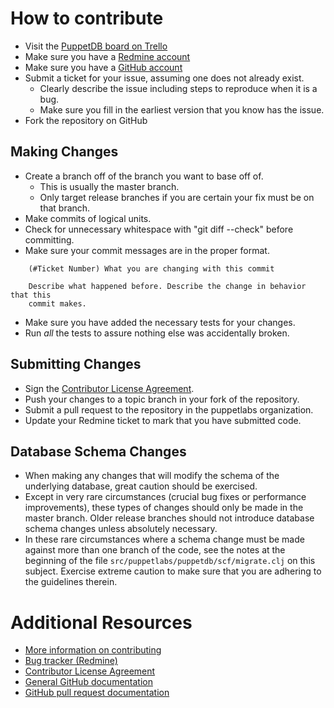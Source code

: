 # How to contribute

* Visit the [PuppetDB board on Trello](http://links.puppetlabs.com/puppetdb-trello)
* Make sure you have a [Redmine account](http://projects.puppetlabs.com)
* Make sure you have a [GitHub account](https://github.com/signup/free)
* Submit a ticket for your issue, assuming one does not already exist.
  * Clearly describe the issue including steps to reproduce when it is a bug.
  * Make sure you fill in the earliest version that you know has the issue.
* Fork the repository on GitHub

## Making Changes

* Create a branch off of the branch you want to base off of.
  * This is usually the master branch.
  * Only target release branches if you are certain your fix must be on that branch.
* Make commits of logical units.
* Check for unnecessary whitespace with "git diff --check" before committing.
* Make sure your commit messages are in the proper format.

````
    (#Ticket Number) What you are changing with this commit

    Describe what happened before. Describe the change in behavior that this
    commit makes.
````

* Make sure you have added the necessary tests for your changes.
* Run _all_ the tests to assure nothing else was accidentally broken.

## Submitting Changes

* Sign the [Contributor License Agreement](https://projects.puppetlabs.com/contributor_licenses/sign).
* Push your changes to a topic branch in your fork of the repository.
* Submit a pull request to the repository in the puppetlabs organization.
* Update your Redmine ticket to mark that you have submitted code.

## Database Schema Changes

* When making any changes that will modify the schema of the underlying database,
  great caution should be exercised.
* Except in very rare circumstances (crucial bug fixes or performance improvements),
  these types of changes should only be made in the master branch.  Older release
  branches should not introduce database schema changes unless absolutely
  necessary.
* In these rare circumstances where a schema change must be made against more
  than one branch of the code, see the notes at the beginning of the file
  `src/puppetlabs/puppetdb/scf/migrate.clj` on this subject.  Exercise extreme
  caution to make sure that you are adhering to the guidelines therein.

# Additional Resources

* [More information on contributing](http://projects.puppetlabs.com/projects/puppet/wiki/Development_Lifecycle)
* [Bug tracker (Redmine)](http://projects.puppetlabs.com)
* [Contributor License Agreement](https://projects.puppetlabs.com/contributor_licenses/sign)
* [General GitHub documentation](http://help.github.com/)
* [GitHub pull request documentation](http://help.github.com/send-pull-requests/)
